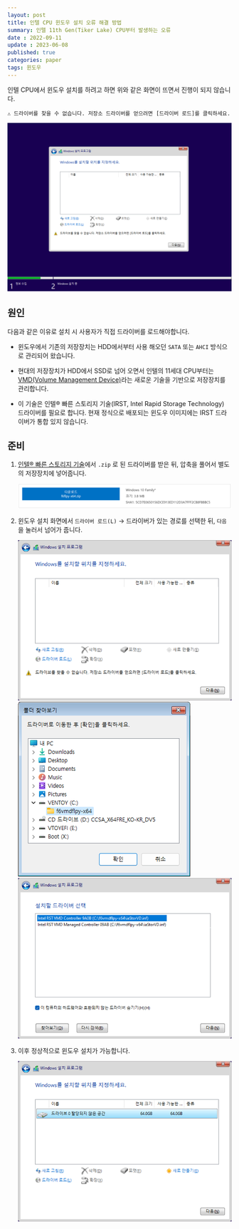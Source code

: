 ```yaml
---
layout: post
title: 인텔 CPU 윈도우 설치 오류 해결 방법 
summary: 인텔 11th Gen(Tiker Lake) CPU부터 발생하는 오류
date : 2022-09-11
update : 2023-06-08
published: true
categories: paper
tags: 윈도우
---
```

인텔 CPU에서 윈도우 설치를 하려고 하면 위와 같은 화면이 뜨면서 진행이 되지 않습니다.

	⚠️ 드라이버를 찾을 수 없습니다. 저장소 드라이버를 얻으려면 [드라이버 로드]를 클릭하세요.

<img src="/assets/WindowsSetupErrorIntel/0.png" class="img-fluid">

<h2>원인</h2>

다음과 같은 이유로 설치 시 사용자가 직접 드라이버를 로드해야합니다.

* 윈도우에서 기존의 저장장치는 HDD에서부터 사용 해오던 `SATA` 또는 `AHCI` 방식으로 관리되어 왔습니다.

* 현대의 저장장치가 HDD에서 SSD로 넘어 오면서 인텔의 11세대 CPU부터는 [VMD(Volume Management Device)](https://www.intel.co.kr/content/www/kr/ko/architecture-and-technology/intel-volume-management-device-overview.html)라는 새로운 기술을 기반으로 저장장치를 관리합니다.

* 이 기술은 인텔® 빠른 스토리지 기술(IRST, Intel Rapid Storage Technology) 드라이버를 필요로 합니다. 현재 정식으로 배포되는 윈도우 이미지에는 IRST 드라이버가 통합 있지 않습니다.

<h2>준비</h2>

1.  [인텔® 빠른 스토리지 기술](https://www.intel.co.kr/content/www/kr/ko/download/15667/intel-rapid-storage-technology-intel-rst-user-interface-and-driver.html)에서 `.zip` 로 된 드라이버를 받은 뒤, 압축을 풀어서 별도의 저장장치에 넣어줍니다.

	<img src="/assets/WindowsSetupErrorIntel/1.png" class="img-fluid">

2. 윈도우 설치 화면에서 `드라이버 로드(L)` → 드라이버가 있는 경로를 선택한 뒤, `다음`을 눌러서 넘어가 줍니다.

	<img src="/assets/WindowsSetupErrorIntel/2.png" class="img-fluid">

	<img src="/assets/WindowsSetupErrorIntel/3.png" class="img-fluid">

	<img src="/assets/WindowsSetupErrorIntel/4.png" class="img-fluid">

3.  이후 정상적으로 윈도우 설치가 가능합니다.

	<img src="/assets/WindowsSetupErrorIntel/5.png" class="img-fluid">